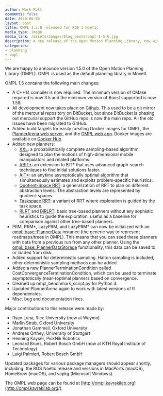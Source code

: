 ```yaml
---
author: Mark Moll
comments: false
date: 2020-06-05
layout: post
title: OMPL 1.5.0 released for ROS 1 Noetic
media_type: image
media_link: /assets/images/blog_posts/ompl-1-5-0.jpg
description: A new release of the Open Motion Planning Library, now with even more planning algorithms!
categories:
- planning
- ompl
---
```


[line]: /assets/images/blog_posts/line.png

We are happy to announce version 1.5.0 of the Open Motion Planning Library (OMPL). OMPL is used as the default planning library in MoveIt.

OMPL 1.5 contains the following main changes:

* A C++14 compiler is now required. The minimum version of CMake required is now 3.5 and the minimum version of Boost supported is now 1.58.
* All development now takes place on [Github](https://github.com/ompl/ompl). This used to be a git mirror of the mercurial repository on BitBucket, but since BitBucket is phasing out mercurial support the GitHub repo is now the main repo. All the old issues have been migrated to GitHub.
* Added build targets for easily creating Docker images for OMPL, the [PlannerArena web server](http://plannerarena.org/), and the [OMPL web app](http://omplapp.kavrakilab.org/). Docker images are available on [Docker Hub](https://hub.docker.com/u/kavrakilab).
* Added new planners:
  * [XXL](http://ompl.kavrakilab.org/classompl_1_1geometric_1_1XXL.html#gXXL): a probabilistically complete sampling-based algorithm designed to plan the motions of high-dimensional mobile manipulators and related platforms.
  * [ABIT\*](http://ompl.kavrakilab.org/classompl_1_1geometric_1_1ABITstar.html#gABITstar): an extension to BIT* that uses advanced graph-search techniques to find initial solutions faster.
  * [AIT\*](http://ompl.kavrakilab.org/classompl_1_1geometric_1_1AITstar.html#gAITstar): an anytime asymptotically optimal algorithm that simultaneously estimates and exploits problem-specific heuristics.
  * [Quotient-Space RRT](http://ompl.kavrakilab.org/quotientSpacePlanning.html): a generalization of RRT to plan on different abstraction levels. The abstraction levels are represented by quotient-spaces.
  * [Taskspace RRT](http://ompl.kavrakilab.org/classompl_1_1geometric_1_1TSRRT.html#gTSRRT): a variant of RRT where exploration is guided by the task space.
  * [RLRT](http://ompl.kavrakilab.org/classompl_1_1geometric_1_1RLRT.html#gRLRT) and [BiRLRT](http://ompl.kavrakilab.org/classompl_1_1geometric_1_1BiRLRT.html#gBiRLRT): basic tree-based planners without any sophistic heuristics to guide the exploration, useful as a baseline for comparison against other tree-based planners.
* PRM, PRM\*, LazyPRM, and LazyPRM\* can now be initialized with an [ompl::base::PlannerData](http://ompl.kavrakilab.org/classompl_1_1base_1_1PlannerData.html) instance (the generic way to represent roadmaps/trees in OMPL). This means that you can seed these planners with data from a previous run from any other planner. Using the [ompl::base::PlannerDataStorage](http://ompl.kavrakilab.org/classompl_1_1base_1_1PlannerDataStorage.html) functionality, this data can be saved to or loaded from disk.
* Added support for deterministic sampling. Halton sampling is included, other deterministic sampling methods can be added.
* Added a new PlannerTerminationCondition called CostConvergenceTerminationCondition, which can be used to terminate asymptotically (near-)optimal planners based on convergence.
* Cleaned up ompl_benchmark_script.py for Python 3.
* Updated PlannerArena again to work with latest versions of R dependencies.
* Misc. bug and documentation fixes.

Major contributions to this release were made by:

- Ryan Luna, Rice University (now at Waymo)
- Marlin Strub, Oxford University
- Jonathan Gammell, Oxford University
- Andreas Orthey, University of Stuttgart
- Henning Kayser, PickNik Robotics
- Leonard Bruns, Robert Bosch GmbH (now at KTH Royal Institute of Technology)
- Luigi Palmieri, Robert Bosch GmbH

Updated packages for various package managers should appear shortly, including: the ROS Noetic release and versions in MacPorts (macOS), HomeBrew (macOS), and vcpkg (Microsoft Windows).

The OMPL web page can be found at [http://ompl.kavrakilab.org](http://ompl.kavrakilab.org/).
